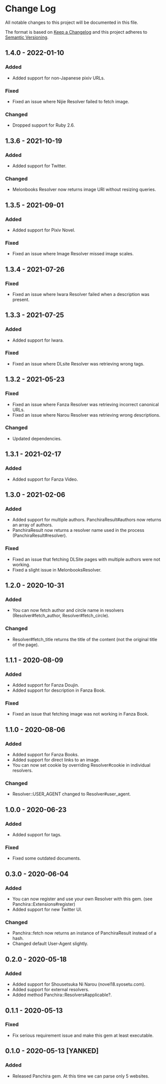 # Change Log
All notable changes to this project will be documented in this file.

The format is based on [Keep a Changelog](http://keepachangelog.com/)
and this project adheres to [Semantic Versioning](http://semver.org/).

## 1.4.0 - 2022-01-10
### Added
- Added support for non-Japanese pixiv URLs.

### Fixed
- Fixed an issue where Nijie Resolver failed to fetch image.

### Changed
- Dropped support for Ruby 2.6.

## 1.3.6 - 2021-10-19
### Added
- Added support for Twitter.

### Changed
- Melonbooks Resolver now returns image URI without resizing queries.

## 1.3.5 - 2021-09-01
### Added
- Added support for Pixiv Novel.

### Fixed
- Fixed an issue where Image Resolver missed image scales.

## 1.3.4 - 2021-07-26
### Fixed
- Fixed an issue where Iwara Resolver failed when a description was present.

## 1.3.3 - 2021-07-25
### Added
- Added support for Iwara.

### Fixed
- Fixed an issue where DLsite Resolver was retrieving wrong tags.

## 1.3.2 - 2021-05-23
### Fixed
- Fixed an issue where Fanza Resolver was retrieving incorrect canonical URLs.
- Fixed an issue where Narou Resolver was retrieving wrong descriptions.

### Changed
- Updated dependencies.

## 1.3.1 - 2021-02-17
### Added
- Added support for Fanza Video.

## 1.3.0 - 2021-02-06
### Added
- Added support for multiple authors. PanchiraResult#authors now returns an array of authors.
- PanchiraResult now returns a resolver name used in the process (PanchiraResult#resolver).

### Fixed
- Fixed an issue that fetching DLSite pages with multiple authors were not working.
- Fixed a slight issue in MelonbooksResolver.

## 1.2.0 - 2020-10-31
### Added
- You can now fetch author and circle name in resolvers (Resolver#fetch_author, Resolver#fetch_circle).

### Changed
- Resolver#fetch_title returns the title of the content (not the original title of the page).

## 1.1.1 - 2020-08-09
### Added
- Added support for Fanza Doujin.
- Added support for description in Fanza Book.

### Fixed
- Fixed an issue that fetching image was not working in Fanza Book.

## 1.1.0 - 2020-08-06
### Added
- Added support for Fanza Books.
- Added support for direct links to an image.
- You can now set cookie by overriding Resolver#cookie in individual resolvers.

### Changed
- Resolver::USER_AGENT changed to Resolver#user_agent.

## 1.0.0 - 2020-06-23
### Added
- Added support for tags.

### Fixed
- Fixed some outdated documents.

## 0.3.0 - 2020-06-04
### Added
- You can now register and use your own Resolver with this gem. (see Panchira::Extensions#register)
- Added support for new Twitter UI.

### Changed
- Panchira::fetch now returns an instance of PanchiraResult instead of a hash.
- Changed default User-Agent slightly.

## 0.2.0 - 2020-05-18
### Added
- Added support for Shousetsuka Ni Narou (novel18.syosetu.com).
- Added support for external resolvers.
- Added method Panchira::Resolvers#applicable?.

## 0.1.1 - 2020-05-13
### Fixed
- Fix serious requirement issue and make this gem at least executable.

## 0.1.0 - 2020-05-13 [YANKED]
### Added
- Released Panchira gem. At this time we can parse only 5 websites.

[1.3.5]: https://github.com/nuita/panchira/releases/tag/v1.3.5
[1.3.4]: https://github.com/nuita/panchira/releases/tag/v1.3.4
[1.3.3]: https://github.com/nuita/panchira/releases/tag/v1.3.3
[1.3.2]: https://github.com/nuita/panchira/releases/tag/v1.3.2
[1.3.1]: https://github.com/nuita/panchira/releases/tag/v1.3.1
[1.3.0]: https://github.com/nuita/panchira/releases/tag/v1.3.0
[1.2.0]: https://github.com/nuita/panchira/releases/tag/v1.2.0
[1.1.0]: https://github.com/nuita/panchira/releases/tag/v1.1.0
[1.0.0]: https://github.com/nuita/panchira/releases/tag/v1.0.0
[0.3.0]: https://github.com/nuita/panchira/releases/tag/v0.3.0
[0.2.0]: https://github.com/nuita/panchira/releases/tag/v0.2.0
[0.1.1]: https://github.com/nuita/panchira/releases/tag/v0.1.1
[0.1.0]: https://github.com/nuita/panchira/releases/tag/v0.1.0
